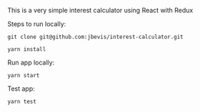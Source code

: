 This is a very simple interest calculator using React with Redux

Steps to run locally:

`git clone git@github.com:jbevis/interest-calculator.git`

`yarn install`

Run app locally:

`yarn start`

Test app:

`yarn test`
